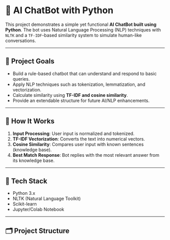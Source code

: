 # 🤖 AI ChatBot with Python

This project demonstrates a simple yet functional **AI ChatBot built using Python**. The bot uses Natural Language Processing (NLP) techniques with `NLTK` and a `TF-IDF`-based similarity system to simulate human-like conversations.

---

## 🎯 Project Goals

- Build a rule-based chatbot that can understand and respond to basic queries.
- Apply NLP techniques such as tokenization, lemmatization, and vectorization.
- Calculate similarity using **TF-IDF and cosine similarity**.
- Provide an extendable structure for future AI/NLP enhancements.

---

## 🧠 How It Works

1. **Input Processing**: User input is normalized and tokenized.
2. **TF-IDF Vectorization**: Converts the text into numerical vectors.
3. **Cosine Similarity**: Compares user input with known sentences (knowledge base).
4. **Best Match Response**: Bot replies with the most relevant answer from its knowledge base.

---

## 🧰 Tech Stack

- Python 3.x
- NLTK (Natural Language Toolkit)
- Scikit-learn
- Jupyter/Colab Notebook

---

## 🗂️ Project Structure

